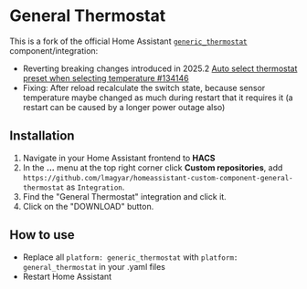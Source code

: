 
# General Thermostat

This is a fork of the official Home Assistant [`generic_thermostat`](https://www.home-assistant.io/integrations/generic_thermostat/) component/integration:

- Reverting breaking changes introduced in 2025.2 [Auto select thermostat preset when selecting temperature #134146](https://github.com/home-assistant/core/pull/134146)
- Fixing: After reload recalculate the switch state, because sensor temperature maybe changed as much during restart that it requires it (a restart can be caused by a longer power outage also)

## Installation

1. Navigate in your Home Assistant frontend to **HACS**
1. In the **...** menu at the top right corner click **Custom repositories**,
   add
   `https://github.com/lmagyar/homeassistant-custom-component-general-thermostat`
   as `Integration`.
1. Find the "General Thermostat" integration and click it.
1. Click on the "DOWNLOAD" button.

## How to use

- Replace all `platform: generic_thermostat` with `platform: general_thermostat` in your .yaml files
- Restart Home Assistant
